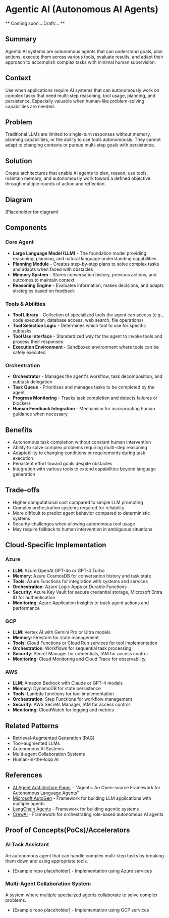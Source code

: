 # Agentic AI (Autonomous AI Agents)
** Coming soon....Draft/... **
## Summary
Agentic AI systems are autonomous agents that can understand goals, plan actions, execute them across various tools, evaluate results, and adapt their approach to accomplish complex tasks with minimal human supervision.

## Context
Use when applications require AI systems that can autonomously work on complex tasks that need multi-step reasoning, tool usage, planning, and persistence. Especially valuable when human-like problem-solving capabilities are needed.

## Problem
Traditional LLMs are limited to single-turn responses without memory, planning capabilities, or the ability to use tools autonomously. They cannot adapt to changing contexts or pursue multi-step goals with persistence.

## Solution
Create architectures that enable AI agents to plan, reason, use tools, maintain memory, and autonomously work toward a defined objective through multiple rounds of action and reflection.

## Diagram
[Placeholder for diagram]

## Components
### Core Agent
- **Large Language Model (LLM)** - The foundation model providing reasoning, planning, and natural language understanding capabilities
- **Planning Module** - Creates step-by-step plans to solve complex tasks and adapts when faced with obstacles
- **Memory System** - Stores conversation history, previous actions, and outcomes to maintain context
- **Reasoning Engine** - Evaluates information, makes decisions, and adapts strategies based on feedback

### Tools & Abilities
- **Tool Library** - Collection of specialized tools the agent can access (e.g., code execution, database access, web search, file operations)
- **Tool Selection Logic** - Determines which tool to use for specific subtasks
- **Tool Use Interface** - Standardized way for the agent to invoke tools and process their responses
- **Execution Environment** - Sandboxed environment where tools can be safely executed

### Orchestration
- **Orchestrator** - Manages the agent's workflow, task decomposition, and subtask delegation
- **Task Queue** - Prioritizes and manages tasks to be completed by the agent
- **Progress Monitoring** - Tracks task completion and detects failures or blockers
- **Human Feedback Integration** - Mechanism for incorporating human guidance when necessary

## Benefits
- Autonomous task completion without constant human intervention
- Ability to solve complex problems requiring multi-step reasoning
- Adaptability to changing conditions or requirements during task execution
- Persistent effort toward goals despite obstacles
- Integration with various tools to extend capabilities beyond language generation

## Trade-offs
- Higher computational cost compared to simple LLM prompting
- Complex orchestration systems required for reliability
- More difficult to predict agent behavior compared to deterministic systems
- Security challenges when allowing autonomous tool usage
- May require fallback to human intervention in ambiguous situations

## Cloud-Specific Implementation

### Azure
- **LLM**: Azure OpenAI GPT-4o or GPT-4 Turbo
- **Memory**: Azure CosmosDB for conversation history and task state
- **Tools**: Azure Functions for integration with systems and services
- **Orchestration**: Azure Logic Apps or Durable Functions
- **Security**: Azure Key Vault for secure credential storage, Microsoft Entra ID for authentication
- **Monitoring**: Azure Application Insights to track agent actions and performance

### GCP
- **LLM**: Vertex AI with Gemini Pro or Ultra models
- **Memory**: Firestore for state management
- **Tools**: Cloud Functions or Cloud Run services for tool implementation
- **Orchestration**: Workflows for sequential task processing
- **Security**: Secret Manager for credentials, IAM for access control
- **Monitoring**: Cloud Monitoring and Cloud Trace for observability

### AWS
- **LLM**: Amazon Bedrock with Claude or GPT-4 models
- **Memory**: DynamoDB for state persistence
- **Tools**: Lambda functions for tool implementation
- **Orchestration**: Step Functions for workflow management
- **Security**: AWS Secrets Manager, IAM for access control
- **Monitoring**: CloudWatch for logging and metrics

## Related Patterns
- Retrieval-Augmented Generation (RAG)
- Tool-augmented LLMs
- Autonomous AI Systems
- Multi-agent Collaboration Systems
- Human-in-the-loop AI

## References
- [AI Agent Architecture Paper](https://arxiv.org/abs/2308.03188) - "Agents: An Open-source Framework for Autonomous Language Agents"
- [Microsoft AutoGen](https://github.com/microsoft/autogen) - Framework for building LLM applications with multiple agents
- [LangChain Agents](https://python.langchain.com/docs/modules/agents/) - Framework for building agentic systems
- [CrewAI](https://github.com/joaomdmoura/crewAI) - Framework for orchestrating role-based autonomous AI agents

## Proof of Concepts(PoCs)/Accelerators
### AI Task Assistant
An autonomous agent that can handle complex multi-step tasks by breaking them down and using appropriate tools.
- [Example repo placeholder] - Implementation using Azure services

### Multi-Agent Collaboration System
A system where multiple specialized agents collaborate to solve complex problems.
- [Example repo placeholder] - Implementation using GCP services